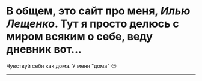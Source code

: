 # В общем, это сайт про меня, *Илью Лещенко*. Тут я просто делюсь с миром всяким о себе, веду дневник вот...
Чувствуй себя как дома. У меня "дома" 😉

---


